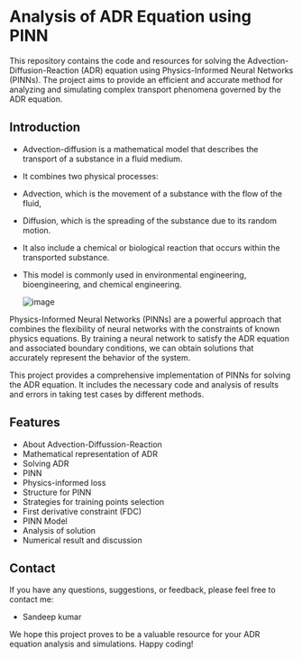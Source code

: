 
# Analysis of ADR Equation using PINN

This repository contains the code and resources for solving the Advection-Diffusion-Reaction (ADR) equation using Physics-Informed Neural Networks (PINNs). The project aims to provide an efficient and accurate method for analyzing and simulating complex transport phenomena governed by the ADR equation.


## Introduction
- Advection-diffusion is a mathematical model that describes the transport of a substance in a fluid medium.
- It combines two physical processes:
- Advection, which is the movement of a substance with the flow of the fluid,
- Diffusion, which is the spreading of the substance due to its random motion.
- It also include a chemical or biological reaction that occurs within the transported substance.
- This model is commonly used in environmental engineering, bioengineering, and chemical engineering.

    ![image](https://github.com/Sandeep-kumar-IITR/Analysis-of-ADR-Equation-using-PINN/assets/77495167/70d3066a-3fc0-4ac5-82e5-410d265bde64)



Physics-Informed Neural Networks (PINNs) are a powerful approach that combines the flexibility of neural networks with the constraints of known physics equations. By training a neural network to satisfy the ADR equation and associated boundary conditions, we can obtain solutions that accurately represent the behavior of the system.

This project provides a comprehensive implementation of PINNs for solving the ADR equation. It includes the necessary code and analysis of results and errors in taking test cases by different methods.
## Features

- About Advection-Diffussion-Reaction
- Mathematical representation of ADR
- Solving ADR
- PINN 
- Physics-informed loss
- Structure for PINN
- Strategies for training points selection
- First derivative constraint (FDC)
- PINN Model
- Analysis of solution
- Numerical result and discussion


## Contact
If you have any questions, suggestions, or feedback, please feel free to contact me:

- Sandeep kumar

We hope this project proves to be a valuable resource for your ADR equation analysis and simulations. Happy coding!
